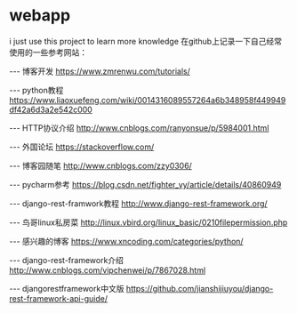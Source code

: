 # webapp
i just use this project to learn more knowledge
在github上记录一下自己经常使用的一些参考网站：


--- 博客开发  https://www.zmrenwu.com/tutorials/ 

--- python教程  https://www.liaoxuefeng.com/wiki/0014316089557264a6b348958f449949df42a6d3a2e542c000 

--- HTTP协议介绍  http://www.cnblogs.com/ranyonsue/p/5984001.html

--- 外国论坛  https://stackoverflow.com/

--- 博客园随笔  http://www.cnblogs.com/zzy0306/

--- pycharm参考  https://blog.csdn.net/fighter_yy/article/details/40860949

--- django-rest-framwork教程  http://www.django-rest-framework.org/

--- 鸟哥linux私房菜  http://linux.vbird.org/linux_basic/0210filepermission.php

--- 感兴趣的博客  https://www.xncoding.com/categories/python/

--- django-rest-framework介绍  http://www.cnblogs.com/vipchenwei/p/7867028.html

--- djangorestframework中文版  https://github.com/jianshijiuyou/django-rest-framework-api-guide/

